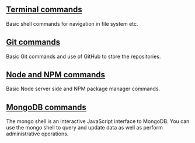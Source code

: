 ## [Terminal commands](https://github.com/Goyapa/COG-01/blob/master/commandline/Basics-commands/commandline-basics.md)
Basic shell commands for navigation in file system etc.

## [Git commands](https://github.com/Goyapa/COG-01/blob/master/commandline/Git-commands/Git-basic-commands.md)
Basic Git commands and use of GitHub to store the repositories.

## [Node and NPM commands](https://github.com/Goyapa/COG-01/blob/master/commandline/node-and-npm-commands/node-npm-commands.md)
Basic Node server side and NPM package manager commands.

## [MongoDB commands](https://github.com/Goyapa/COG-01/blob/master/commandline/MongoDB-commands/mongodb-commands.md)
The mongo shell is an interactive JavaScript interface to MongoDB. You can use the mongo shell to query and update data as well as perform administrative operations.
